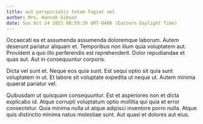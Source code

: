 ```yaml
---
title: aut perspiciatis totam fugiat vel
author: Mrs. Hannah Gibson
date: Sun Oct 24 2021 08:59:29 GMT-0400 (Eastern Daylight Time)
---
```

Occaecati ea et assumenda assumenda doloremque laborum. Autem deserunt pariatur aliquam et. Temporibus non illum quia voluptatem aut. Provident a quo illo perferendis est reprehenderit. Dolor repudiandae et quas aut. Aut in consequuntur corporis.

 Dicta vel sunt et. Neque eos quia sunt. Est sequi optio sit quia sunt voluptatem in ut. Et labore sit voluptate expedita ut neque ut. Autem minima quaerat pariatur vel.

 Quibusdam ut quisquam consequuntur. Est et asperiores non et dicta explicabo id. Atque corrupti voluptatum optio mollitia qui quia et error consectetur. Quia minima nulla ut atque adipisci inventore porro nulla. Atque quis distinctio minima natus molestiae sunt. Aut quasi et dolores aut eius.